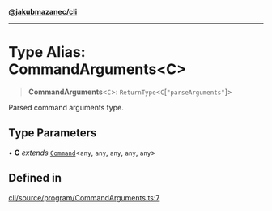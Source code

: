 [**@jakubmazanec/cli**](../README.md)

---

# Type Alias: CommandArguments\<C\>

> **CommandArguments**\<`C`\>: `ReturnType`\<`C`\[`"parseArguments"`\]\>

Parsed command arguments type.

## Type Parameters

• **C** _extends_ [`Command`](../classes/Command.md)\<`any`, `any`, `any`, `any`, `any`\>

## Defined in

[cli/source/program/CommandArguments.ts:7](https://github.com/jakubmazanec/tools/blob/92d3fc1374d1ad6d45198d05d061e0f856a89434/packages/cli/source/program/CommandArguments.ts#L7)

